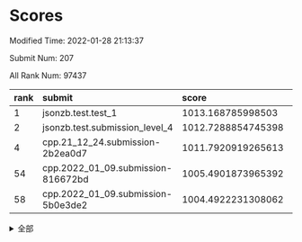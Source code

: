 # Scores

Modified Time: 2022-01-28 21:13:37

Submit Num: 207

All Rank Num: 97437

| rank |               submit               |       score        |       sigma        | pk_num |
| :--- | :--------------------------------- | :----------------- | :----------------- | :----- |
| 1    | jsonzb.test.test_1                 | 1013.168785998503  | 0.7965608582850624 | 1880   |
| 2    | jsonzb.test.submission_level_4     | 1012.7288854745398 | 0.8130420768573933 | 1878   |
| 4    | cpp.21_12_24.submission-2b2ea0d7   | 1011.7920919265613 | 0.7710718399728101 | 1883   |
| 54   | cpp.2022_01_09.submission-816672bd | 1005.4901873965392 | 0.7276991913610651 | 1883   |
| 58   | cpp.2022_01_09.submission-5b0e3de2 | 1004.4922231308062 | 0.7143783016394047 | 1886   |


<details>
<summary>全部</summary>

| rank |                 submit                 |       score        |       sigma        | pk_num |
| :--- | :------------------------------------- | :----------------- | :----------------- | :----- |
| 1    | jsonzb.test.test_1                     | 1013.168785998503  | 0.7965608582850624 | 1880   |
| 2    | jsonzb.test.submission_level_4         | 1012.7288854745398 | 0.8130420768573933 | 1878   |
| 3    | gobigger.level_3.submission_level_3_9  | 1011.8495782816943 | 0.7664656219295555 | 1884   |
| 4    | cpp.21_12_24.submission-2b2ea0d7       | 1011.7920919265613 | 0.7710718399728101 | 1883   |
| 5    | gobigger.level_3.submission_level_3_2  | 1011.5880449536709 | 0.7673765260577211 | 1884   |
| 6    | gobigger.level_3.submission_level_3_5  | 1011.372370003345  | 0.7653777113441789 | 1886   |
| 7    | gobigger.level_3.submission_level_3_32 | 1011.3189703472334 | 0.7592464260616715 | 1884   |
| 8    | gobigger.level_3.submission_level_3_40 | 1010.800542785385  | 0.7855996662964182 | 1886   |
| 9    | gobigger.level_3.submission_level_3_31 | 1010.5648105443418 | 0.769095059200108  | 1885   |
| 10   | gobigger.level_3.submission_level_3_21 | 1010.5439876092189 | 0.7604318503830129 | 1881   |
| 11   | gobigger.level_3.submission_level_3_13 | 1010.3982156744336 | 0.7467841776485026 | 1883   |
| 12   | gobigger.level_3.submission_level_3_45 | 1010.3841558034644 | 0.7724113395723845 | 1878   |
| 13   | gobigger.level_3.submission_level_3_27 | 1010.3472559810897 | 0.7528692706822595 | 1884   |
| 14   | gobigger.level_3.submission_level_3_46 | 1010.3368927819668 | 0.738680388235617  | 1884   |
| 15   | gobigger.level_3.submission_level_3_6  | 1010.2542348605634 | 0.7685359584846664 | 1889   |
| 16   | gobigger.level_3.submission_level_3_49 | 1010.2048070514242 | 0.775384254675791  | 1886   |
| 17   | gobigger.level_3.submission_level_3_42 | 1010.1961587393988 | 0.7741744240581343 | 1881   |
| 18   | gobigger.level_3.submission_level_3_20 | 1010.1361814195567 | 0.7874850671513199 | 1881   |
| 19   | gobigger.level_3.submission_level_3_7  | 1010.1308484394879 | 0.7883478079489992 | 1878   |
| 20   | gobigger.level_3.submission_level_3_19 | 1010.0799617472248 | 0.7708346342672164 | 1880   |
| 21   | gobigger.level_3.submission_level_3_0  | 1010.0199807277006 | 0.7463483144843525 | 1887   |
| 22   | gobigger.level_3.submission_level_3_47 | 1010.0073937963114 | 0.7445360605421847 | 1882   |
| 23   | gobigger.level_3.submission_level_3_48 | 1010.0000164026213 | 0.7484088213253313 | 1885   |
| 24   | gobigger.level_3.submission_level_3_30 | 1009.976679758621  | 0.7297297234680378 | 1885   |
| 25   | gobigger.level_3.submission_level_3_15 | 1009.9404187211335 | 0.7568025435602033 | 1886   |
| 26   | gobigger.level_3.submission_level_3_39 | 1009.880992619616  | 0.760695532771581  | 1882   |
| 27   | gobigger.level_3.submission_level_3_14 | 1009.8749715683641 | 0.7575487798425486 | 1880   |
| 28   | gobigger.level_3.submission_level_3_44 | 1009.8420295301861 | 0.7692236621874986 | 1885   |
| 29   | gobigger.level_3.submission_level_3_26 | 1009.7662904199814 | 0.746792634191042  | 1885   |
| 30   | gobigger.level_3.submission_level_3_28 | 1009.7627059921563 | 0.7329615953943742 | 1877   |
| 31   | gobigger.level_3.submission_level_3_17 | 1009.6573230295887 | 0.761023862279816  | 1882   |
| 32   | gobigger.level_3.submission_level_3_8  | 1009.6521767154826 | 0.7376574276709483 | 1884   |
| 33   | gobigger.level_3.submission_level_3_23 | 1009.6246016850241 | 0.7484880627557795 | 1884   |
| 34   | gobigger.level_3.submission_level_3_36 | 1009.594761072247  | 0.752032792027206  | 1885   |
| 35   | gobigger.level_3.submission_level_3_25 | 1009.5729292931326 | 0.7671321762493154 | 1885   |
| 36   | gobigger.level_3.submission_level_3_3  | 1009.533370324833  | 0.7700256180415439 | 1888   |
| 37   | gobigger.level_3.submission_level_3_16 | 1009.479817388821  | 0.7744004448728992 | 1881   |
| 38   | gobigger.level_3.submission_level_3_1  | 1009.4734442706374 | 0.752491602560277  | 1880   |
| 39   | gobigger.level_3.submission_level_3_34 | 1009.4333370475271 | 0.7577343946947737 | 1884   |
| 40   | gobigger.level_3.submission_level_3_24 | 1009.3596937580124 | 0.7583373139343839 | 1879   |
| 41   | gobigger.level_3.submission_level_3_35 | 1009.3383644187347 | 0.7481941467731005 | 1881   |
| 42   | gobigger.level_3.submission_level_3_4  | 1009.3373200668975 | 0.746038870716854  | 1883   |
| 43   | gobigger.level_3.submission_level_3_12 | 1009.3299531487589 | 0.7389593524471236 | 1880   |
| 44   | gobigger.level_3.submission_level_3_38 | 1009.3127100017159 | 0.756855046871367  | 1887   |
| 45   | gobigger.level_3.submission_level_3_11 | 1009.2738995324052 | 0.7576879918996746 | 1883   |
| 46   | gobigger.level_3.submission_level_3_37 | 1009.273647108575  | 0.7411636154583041 | 1884   |
| 47   | gobigger.level_3.submission_level_3_43 | 1009.1253220713911 | 0.7480381171483187 | 1886   |
| 48   | gobigger.level_3.submission_level_3_10 | 1008.8829949493885 | 0.7484796586603195 | 1879   |
| 49   | gobigger.level_3.submission_level_3_18 | 1008.5252502331412 | 0.7585641160754876 | 1886   |
| 50   | gobigger.level_3.submission_level_3_22 | 1008.4677475692405 | 0.7660406502407126 | 1886   |
| 51   | gobigger.level_3.submission_level_3_41 | 1008.4115909647279 | 0.7539980629573289 | 1890   |
| 52   | gobigger.level_3.submission_level_3_33 | 1008.3122025890256 | 0.7312770813411148 | 1884   |
| 53   | gobigger.level_3.submission_level_3_29 | 1008.1498797391172 | 0.7458824120640944 | 1882   |
| 54   | cpp.2022_01_09.submission-816672bd     | 1005.4901873965392 | 0.7276991913610651 | 1883   |
| 55   | gobigger.level_1.submission_level_1_16 | 1005.0234657697541 | 0.7397267620469333 | 1881   |
| 56   | gobigger.level_1.submission_level_1_36 | 1004.875631737935  | 0.7238482377707065 | 1886   |
| 57   | gobigger.level_1.submission_level_1_2  | 1004.5961787084118 | 0.7316768284046741 | 1885   |
| 58   | cpp.2022_01_09.submission-5b0e3de2     | 1004.4922231308062 | 0.7143783016394047 | 1886   |
| 59   | gobigger.level_1.submission_level_1_19 | 1004.4494339817114 | 0.7196321962763295 | 1878   |
| 60   | gobigger.level_1.submission_level_1_28 | 1004.345433518386  | 0.7067419271329227 | 1887   |
| 61   | gobigger.level_1.submission_level_1_5  | 1004.320726491668  | 0.7293821002138365 | 1886   |
| 62   | gobigger.level_1.submission_level_1_7  | 1004.0160572298993 | 0.7216349282330199 | 1886   |
| 63   | gobigger.level_1.submission_level_1_48 | 1003.9818425834901 | 0.715441744596013  | 1886   |
| 64   | gobigger.level_1.submission_level_1_21 | 1003.9576578891491 | 0.7231344127339452 | 1884   |
| 65   | gobigger.level_1.submission_level_1_6  | 1003.9066071894858 | 0.7136662139725609 | 1885   |
| 66   | gobigger.level_1.submission_level_1_29 | 1003.8613949335695 | 0.714168564870325  | 1883   |
| 67   | gobigger.level_1.submission_level_1_33 | 1003.8536866515583 | 0.7168425089584388 | 1883   |
| 68   | gobigger.level_1.submission_level_1_37 | 1003.8525233892797 | 0.7094490570398293 | 1885   |
| 69   | gobigger.level_1.submission_level_1_15 | 1003.8345418747518 | 0.7060046904627236 | 1881   |
| 70   | gobigger.level_1.submission_level_1_1  | 1003.7784428773112 | 0.7192562135895185 | 1882   |
| 71   | gobigger.level_1.submission_level_1_0  | 1003.7195829533617 | 0.7132234878540246 | 1884   |
| 72   | gobigger.level_1.submission_level_1_17 | 1003.6689249920644 | 0.7073267916125714 | 1878   |
| 73   | gobigger.level_1.submission_level_1_32 | 1003.5800003987081 | 0.7158893953658201 | 1877   |
| 74   | gobigger.level_1.submission_level_1_18 | 1003.5156609544855 | 0.7205147922662694 | 1882   |
| 75   | gobigger.level_1.submission_level_1_26 | 1003.5071985478212 | 0.7261440921501467 | 1884   |
| 76   | gobigger.level_1.submission_level_1_9  | 1003.5059140094183 | 0.7197533527343686 | 1883   |
| 77   | gobigger.level_1.submission_level_1_45 | 1003.4420523812378 | 0.7202577037514969 | 1886   |
| 78   | gobigger.level_1.submission_level_1_13 | 1003.4254893534398 | 0.7152570174764705 | 1880   |
| 79   | gobigger.level_1.submission_level_1_34 | 1003.3811096895289 | 0.716059107717732  | 1886   |
| 80   | gobigger.level_1.submission_level_1_46 | 1003.3570618472194 | 0.7119499867925401 | 1880   |
| 81   | gobigger.level_1.submission_level_1_20 | 1003.3541236375513 | 0.7193096653178562 | 1883   |
| 82   | gobigger.level_1.submission_level_1_43 | 1003.283530240499  | 0.723169849914422  | 1877   |
| 83   | gobigger.level_1.submission_level_1_11 | 1003.1401140807793 | 0.7124031611105034 | 1882   |
| 84   | gobigger.level_1.submission_level_1_30 | 1003.0580721610906 | 0.7246405158780135 | 1881   |
| 85   | gobigger.level_1.submission_level_1_42 | 1003.0526554954266 | 0.7199109806237652 | 1881   |
| 86   | gobigger.level_1.submission_level_1_12 | 1003.0184433293031 | 0.7169051713859846 | 1886   |
| 87   | gobigger.level_1.submission_level_1_24 | 1002.9820888772151 | 0.7029285746115416 | 1876   |
| 88   | gobigger.level_1.submission_level_1_39 | 1002.9523698312703 | 0.7138561840784675 | 1885   |
| 89   | gobigger.level_1.submission_level_1_27 | 1002.9435835821996 | 0.706369210883219  | 1883   |
| 90   | gobigger.level_1.submission_level_1_3  | 1002.790317487713  | 0.7315319392089619 | 1879   |
| 91   | gobigger.level_1.submission_level_1_14 | 1002.6407843886012 | 0.7062039475106959 | 1881   |
| 92   | gobigger.level_1.submission_level_1_25 | 1002.5605673449993 | 0.7116736762182176 | 1881   |
| 93   | gobigger.level_1.submission_level_1_44 | 1002.5101717498206 | 0.7174773133697594 | 1884   |
| 94   | gobigger.level_1.submission_level_1_22 | 1002.3466338205938 | 0.706747152608433  | 1880   |
| 95   | gobigger.level_1.submission_level_1_47 | 1002.3355558179409 | 0.713865657871837  | 1885   |
| 96   | gobigger.level_1.submission_level_1_40 | 1002.2581621533736 | 0.704827819910351  | 1882   |
| 97   | gobigger.level_1.submission_level_1_41 | 1002.2286593825977 | 0.7120621942117215 | 1885   |
| 98   | gobigger.level_1.submission_level_1_10 | 1002.2258844552895 | 0.7213869991955817 | 1881   |
| 99   | gobigger.level_1.submission_level_1_35 | 1002.1878592268744 | 0.7034938307586239 | 1886   |
| 100  | gobigger.level_1.submission_level_1_8  | 1002.0988874128396 | 0.7117465204431721 | 1876   |
| 101  | gobigger.level_1.submission_level_1_23 | 1002.09135502827   | 0.7115274908682748 | 1882   |
| 102  | gobigger.level_1.submission_level_1_49 | 1001.9014072500344 | 0.7194761089788602 | 1882   |
| 103  | gobigger.level_1.submission_level_1_38 | 1001.8217903509842 | 0.7079385154505333 | 1881   |
| 104  | gobigger.level_1.submission_level_1_31 | 1001.7409452874706 | 0.724353378483452  | 1883   |
| 105  | gobigger.level_1.submission_level_1_4  | 1001.424940881986  | 0.716062534760303  | 1882   |
| 106  | gobigger.random.submission_random_38   | 997.2348673110314  | 0.6934524920511114 | 1879   |
| 107  | gobigger.random.submission_random_21   | 997.189330029892   | 0.713250080452102  | 1885   |
| 108  | gobigger.random.submission_random_28   | 997.1362829206454  | 0.7035232537753104 | 1884   |
| 109  | gobigger.random.submission_random_27   | 997.0357955195252  | 0.7065643749311419 | 1882   |
| 110  | gobigger.random.submission_random_34   | 997.0086904679986  | 0.7141998353838823 | 1881   |
| 111  | gobigger.random.submission_random_37   | 997.0049525806564  | 0.703944498715957  | 1884   |
| 112  | gobigger.random.submission_random_36   | 996.9500802326137  | 0.7134687601111251 | 1883   |
| 113  | gobigger.random.submission_random_23   | 996.9327768129191  | 0.7188436596786522 | 1882   |
| 114  | gobigger.random.submission_random_9    | 996.9216369805873  | 0.7121361454585812 | 1884   |
| 115  | gobigger.random.submission_random_19   | 996.7538845932102  | 0.717849828628311  | 1881   |
| 116  | gobigger.random.submission_random_10   | 996.5735189469642  | 0.7160106197203864 | 1882   |
| 117  | gobigger.random.submission_random_17   | 996.478152313825   | 0.7128832189540406 | 1881   |
| 118  | gobigger.random.submission_random_18   | 996.4578272666731  | 0.7115695095402713 | 1884   |
| 119  | gobigger.random.submission_random_45   | 996.3768647942247  | 0.6921671560292953 | 1886   |
| 120  | gobigger.random.submission_random_22   | 996.3676704033065  | 0.7196129593379406 | 1883   |
| 121  | gobigger.random.submission_random_8    | 996.3569929032012  | 0.7037910386482151 | 1876   |
| 122  | gobigger.random.submission_random_7    | 996.3364404265792  | 0.7145764056017948 | 1883   |
| 123  | gobigger.random.submission_random_14   | 996.3335680429253  | 0.7063541705982458 | 1884   |
| 124  | gobigger.random.submission_random_29   | 996.2867481821218  | 0.7071312767751572 | 1882   |
| 125  | gobigger.random.submission_random_16   | 996.179800498222   | 0.7113847677738215 | 1883   |
| 126  | gobigger.random.submission_random_31   | 996.1609522589957  | 0.70393806800173   | 1883   |
| 127  | gobigger.random.submission_random_26   | 996.1446372905212  | 0.699362700089616  | 1880   |
| 128  | gobigger.random.submission_random_44   | 996.1036065621763  | 0.7031720442072766 | 1889   |
| 129  | gobigger.random.submission_random_13   | 996.0761796702525  | 0.7177556973000777 | 1886   |
| 130  | gobigger.random.submission_random_24   | 996.0718614276816  | 0.7183777513884386 | 1878   |
| 131  | gobigger.random.submission_random_15   | 996.067215593897   | 0.7039214002508614 | 1885   |
| 132  | gobigger.random.submission_random_42   | 996.0223230758297  | 0.7270695540621468 | 1879   |
| 133  | gobigger.random.submission_random_46   | 996.0071780334115  | 0.7028262477650793 | 1882   |
| 134  | gobigger.random.submission_random_6    | 995.9922723182042  | 0.7060430829774572 | 1886   |
| 135  | gobigger.random.submission_random_5    | 995.9487543007983  | 0.7109117853353245 | 1879   |
| 136  | gobigger.random.submission_random_41   | 995.9272487840734  | 0.7142727115314739 | 1879   |
| 137  | gobigger.random.submission_random_0    | 995.9000195896052  | 0.7136562552493504 | 1884   |
| 138  | gobigger.random.submission_random_32   | 995.8879662254419  | 0.7091552255211067 | 1877   |
| 139  | gobigger.random.submission_random_3    | 995.8251019222281  | 0.7095646558776727 | 1880   |
| 140  | gobigger.random.submission_random_11   | 995.7895170260415  | 0.7081378087938838 | 1886   |
| 141  | gobigger.random.submission_random_39   | 995.7887198616825  | 0.7117536466603499 | 1882   |
| 142  | gobigger.random.submission_random_30   | 995.6162498300887  | 0.7074527086974358 | 1887   |
| 143  | gobigger.random.submission_random_35   | 995.6001601236167  | 0.7017308184473925 | 1885   |
| 144  | gobigger.random.submission_random_2    | 995.5415793694069  | 0.7154148668023078 | 1882   |
| 145  | gobigger.random.submission_random_40   | 995.5372924115374  | 0.7265999449435429 | 1882   |
| 146  | gobigger.random.submission_random_33   | 995.5321061247558  | 0.708387698279108  | 1888   |
| 147  | gobigger.random.submission_random_4    | 995.5000572695316  | 0.7148790317619764 | 1884   |
| 148  | gobigger.random.submission_random_49   | 995.3311240616603  | 0.7094360892199395 | 1881   |
| 149  | gobigger.random.submission_random_43   | 995.2349921164189  | 0.704535010410238  | 1886   |
| 150  | gobigger.random.submission_random_20   | 995.1245438081924  | 0.7113479032748284 | 1881   |
| 151  | gobigger.random.submission_random_12   | 995.0188291459712  | 0.7172968965073393 | 1881   |
| 152  | gobigger.random.submission_random_25   | 994.899331565237   | 0.7222825091030349 | 1888   |
| 153  | gobigger.random.submission_random_47   | 994.8957648285799  | 0.7023036310370112 | 1877   |
| 154  | gobigger.random.submission_random_1    | 994.8888989484113  | 0.7205732221411427 | 1876   |
| 155  | gobigger.random.submission_random_48   | 994.5241478253685  | 0.7245989051315949 | 1884   |
| 156  | gobigger.level_2.submission_level_2_46 | 993.8633744085606  | 0.7175591421817104 | 1888   |
| 157  | gobigger.level_2.submission_level_2_6  | 993.5723869287643  | 0.7405833286882341 | 1883   |
| 158  | gobigger.level_2.submission_level_2_23 | 993.4549270059291  | 0.7365676376362572 | 1887   |
| 159  | gobigger.level_2.submission_level_2_14 | 993.3055078580846  | 0.7561921789637324 | 1885   |
| 160  | gobigger.level_2.submission_level_2_0  | 993.2288360454424  | 0.7371998402945823 | 1886   |
| 161  | gobigger.level_2.submission_level_2_39 | 993.0826161694399  | 0.7589230770431805 | 1881   |
| 162  | gobigger.level_2.submission_level_2_24 | 992.8913023319568  | 0.7472892311308565 | 1884   |
| 163  | gobigger.level_2.submission_level_2_1  | 992.8171551180834  | 0.7461583792659403 | 1884   |
| 164  | gobigger.level_2.submission_level_2_17 | 992.804470514589   | 0.7357535356491588 | 1883   |
| 165  | gobigger.level_2.submission_level_2_48 | 992.752050340778   | 0.7341546419310713 | 1883   |
| 166  | gobigger.level_2.submission_level_2_15 | 992.7325014850959  | 0.7352663576858256 | 1884   |
| 167  | gobigger.level_2.submission_level_2_32 | 992.6592064022137  | 0.7395063491730312 | 1886   |
| 168  | gobigger.level_2.submission_level_2_22 | 992.5284801976883  | 0.7430328206266443 | 1883   |
| 169  | gobigger.level_2.submission_level_2_30 | 992.5058552396733  | 0.7432975305307269 | 1885   |
| 170  | gobigger.level_2.submission_level_2_12 | 992.4824889774867  | 0.7642137411606895 | 1879   |
| 171  | gobigger.level_2.submission_level_2_3  | 992.4607040900567  | 0.7570473386116894 | 1881   |
| 172  | gobigger.level_2.submission_level_2_40 | 992.4029679166349  | 0.7419537365754812 | 1884   |
| 173  | gobigger.level_2.submission_level_2_25 | 992.2418483699643  | 0.7487116047698595 | 1885   |
| 174  | gobigger.level_2.submission_level_2_16 | 992.1456739165786  | 0.7433236650704975 | 1877   |
| 175  | gobigger.level_2.submission_level_2_37 | 992.0836133289799  | 0.7465934775426168 | 1880   |
| 176  | gobigger.level_2.submission_level_2_29 | 992.0430557899366  | 0.7571375954659515 | 1882   |
| 177  | gobigger.level_2.submission_level_2_27 | 992.0233139467326  | 0.7467857073656672 | 1878   |
| 178  | gobigger.level_2.submission_level_2_36 | 992.0186819171875  | 0.7439951359147867 | 1880   |
| 179  | gobigger.level_2.submission_level_2_9  | 991.9880958804723  | 0.7485069163591637 | 1883   |
| 180  | gobigger.level_2.submission_level_2_34 | 991.9573271395352  | 0.7311864402898376 | 1887   |
| 181  | gobigger.level_2.submission_level_2_26 | 991.9180003721328  | 0.7351058654998973 | 1883   |
| 182  | gobigger.level_2.submission_level_2_49 | 991.8461284080602  | 0.7525584939441073 | 1881   |
| 183  | gobigger.level_2.submission_level_2_13 | 991.8277674260004  | 0.7492111724935039 | 1886   |
| 184  | gobigger.level_2.submission_level_2_35 | 991.7522686934495  | 0.7384250493402577 | 1882   |
| 185  | gobigger.level_2.submission_level_2_18 | 991.7046984044748  | 0.7606926668764824 | 1880   |
| 186  | gobigger.level_2.submission_level_2_38 | 991.6948970846272  | 0.7243951127590614 | 1889   |
| 187  | gobigger.level_2.submission_level_2_8  | 991.6812505227348  | 0.7398989718680414 | 1885   |
| 188  | gobigger.level_2.submission_level_2_4  | 991.6335580715693  | 0.7556223957354171 | 1881   |
| 189  | gobigger.level_2.submission_level_2_33 | 991.6078323287356  | 0.7475078776673758 | 1885   |
| 190  | gobigger.level_2.submission_level_2_41 | 991.5795483375816  | 0.7542564268479884 | 1887   |
| 191  | gobigger.level_2.submission_level_2_43 | 991.5737147528737  | 0.7642874291370778 | 1882   |
| 192  | gobigger.level_2.submission_level_2_42 | 991.5679637472853  | 0.7514727266967572 | 1880   |
| 193  | gobigger.level_2.submission_level_2_20 | 991.5370328378518  | 0.7443036841565606 | 1878   |
| 194  | gobigger.level_2.submission_level_2_47 | 991.510415273578   | 0.7509521494062148 | 1883   |
| 195  | gobigger.level_2.submission_level_2_5  | 991.4862127964657  | 0.7643624986551728 | 1882   |
| 196  | gobigger.level_2.submission_level_2_2  | 991.4281864574264  | 0.7378919892005557 | 1884   |
| 197  | gobigger.level_2.submission_level_2_19 | 991.4100839162386  | 0.7533291589288462 | 1885   |
| 198  | gobigger.level_2.submission_level_2_31 | 991.3754348961731  | 0.7527472832711605 | 1885   |
| 199  | gobigger.level_2.submission_level_2_7  | 991.0863049742197  | 0.7733828923146608 | 1880   |
| 200  | gobigger.level_2.submission_level_2_10 | 991.0516373665176  | 0.7707758968395179 | 1880   |
| 201  | gobigger.level_2.submission_level_2_44 | 991.0420481028418  | 0.7554022647427722 | 1882   |
| 202  | gobigger.level_2.submission_level_2_28 | 990.5156549175446  | 0.7524730355317619 | 1885   |
| 203  | gobigger.level_2.submission_level_2_45 | 990.4867296154271  | 0.7796911961962737 | 1889   |
| 204  | gobigger.level_2.submission_level_2_21 | 990.1085269804852  | 0.76109308586695   | 1884   |
| 205  | gobigger.level_2.submission_level_2_11 | 990.0433670679864  | 0.7804708591202063 | 1878   |
| 206  | gobigger.none.submission_none_1        | 976.9180888090349  | 1.2655112856932618 | 1886   |
| 207  | gobigger.none.submission_none_0        | 976.0522212742616  | 1.3823608683322017 | 1882   |

</details>